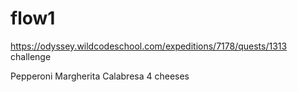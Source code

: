 # flow1
 https://odyssey.wildcodeschool.com/expeditions/7178/quests/1313 challenge

Pepperoni
Margherita
Calabresa
 4 cheeses